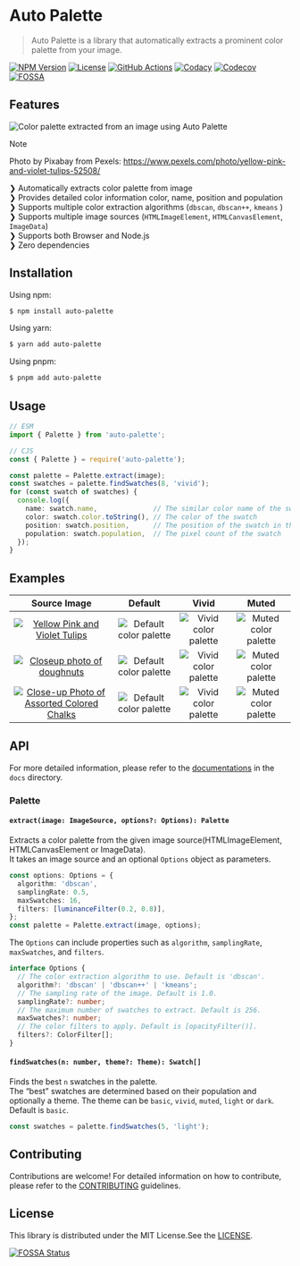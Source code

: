 # Auto Palette

> Auto Palette is a library that automatically extracts a prominent color palette from your image.

[![NPM Version](https://img.shields.io/npm/v/auto-palette)](https://www.npmjs.com/package/auto-palette)
[![License](https://img.shields.io/npm/l/auto-palette)](https://github.com/t28hub/auto-palette-ts/blob/main/LICENSE)
[![GitHub Actions](https://github.com/t28hub/auto-palette-ts/actions/workflows/build.yml/badge.svg)](https://github.com/t28hub/auto-palette-ts/actions/workflows/build.yml)
[![Codacy](https://app.codacy.com/project/badge/Grade/f133835017b04752aa3758dc62a8602e)](https://app.codacy.com/gh/t28hub/auto-palette-ts/dashboard?utm_source=gh&utm_medium=referral&utm_content=&utm_campaign=Badge_grade)
[![Codecov](https://codecov.io/gh/t28hub/auto-palette-ts/graph/badge.svg?token=F5obdWWvEt)](https://codecov.io/gh/t28hub/auto-palette-ts)
[![FOSSA](https://app.fossa.com/api/projects/custom%2B14538%2Fgithub.com%2Ft28hub%2Fauto-palette-ts.svg?type=shield&issueType=license)](https://app.fossa.com/projects/custom%2B14538%2Fgithub.com%2Ft28hub%2Fauto-palette-ts?ref=badge_shield&issueType=license)

## Features

![Color palette extracted from an image using Auto Palette](https://raw.githubusercontent.com/t28hub/auto-palette-ts/main/docs/assets/palette.webp)

> [!NOTE]
> Photo by Pixabay from Pexels: https://www.pexels.com/photo/yellow-pink-and-violet-tulips-52508/

❯ Automatically extracts color palette from image<br>
❯ Provides detailed color information color, name, position and population<br>
❯ Supports multiple color extraction algorithms (`dbscan`, `dbscan++`, `kmeans` )<br>
❯ Supports multiple image sources (`HTMLImageElement`, `HTMLCanvasElement`, `ImageData`)<br>
❯ Supports both Browser and Node.js<br>
❯ Zero dependencies<br>

## Installation

Using npm:

```bash
$ npm install auto-palette
```

Using yarn:

```bash
$ yarn add auto-palette
```

Using pnpm:

```bash
$ pnpm add auto-palette
```

## Usage

```ts
// ESM
import { Palette } from 'auto-palette';

// CJS
const { Palette } = require('auto-palette');

const palette = Palette.extract(image);
const swatches = palette.findSwatches(8, 'vivid');
for (const swatch of swatches) {
  console.log({
    name: swatch.name,              // The similar color name of the swatch
    color: swatch.color.toString(), // The color of the swatch
    position: swatch.position,      // The position of the swatch in the image
    population: swatch.population,  // The pixel count of the swatch
  });
}
```

## Examples

|                                                                                                          Source Image                                                                                                          |                                                             Default                                                             |                                                            Vivid                                                            |                                                            Muted                                                            |
|:------------------------------------------------------------------------------------------------------------------------------------------------------------------------------------------------------------------------------:|:-------------------------------------------------------------------------------------------------------------------------------:|:---------------------------------------------------------------------------------------------------------------------------:|:---------------------------------------------------------------------------------------------------------------------------:|
|               [![Yellow Pink and Violet Tulips](https://raw.githubusercontent.com/t28hub/auto-palette-ts/main/docs/assets/pexels-52508.webp)](https://www.pexels.com/photo/yellow-pink-and-violet-tulips-52508/)               |  ![Default color palette](https://raw.githubusercontent.com/t28hub/auto-palette-ts/main/docs/assets/pexels-52508-default.webp)  |  ![Vivid color palette](https://raw.githubusercontent.com/t28hub/auto-palette-ts/main/docs/assets/pexels-52508-vivid.webp)  |  ![Muted color palette](https://raw.githubusercontent.com/t28hub/auto-palette-ts/main/docs/assets/pexels-52508-muted.webp)  |
|                [![Closeup photo of doughnuts](https://raw.githubusercontent.com/t28hub/auto-palette-ts/main/docs/assets/pexels-1191639.webp)](https://www.pexels.com/photo/closeup-photo-of-doughnuts-1191639/)                | ![Default color palette](https://raw.githubusercontent.com/t28hub/auto-palette-ts/main/docs/assets/pexels-1191639-default.webp) | ![Vivid color palette](https://raw.githubusercontent.com/t28hub/auto-palette-ts/main/docs/assets/pexels-1191639-vivid.webp) | ![Muted color palette](https://raw.githubusercontent.com/t28hub/auto-palette-ts/main/docs/assets/pexels-1191639-muted.webp) |
| [![Close-up Photo of Assorted Colored Chalks](https://raw.githubusercontent.com/t28hub/auto-palette-ts/main/docs/assets/pexels-1153895.webp)](https://www.pexels.com/photo/close-up-photo-of-assorted-colored-chalks-1153895/) | ![Default color palette](https://raw.githubusercontent.com/t28hub/auto-palette-ts/main/docs/assets/pexels-1153895-default.webp) | ![Vivid color palette](https://raw.githubusercontent.com/t28hub/auto-palette-ts/main/docs/assets/pexels-1153895-vivid.webp) | ![Muted color palette](https://raw.githubusercontent.com/t28hub/auto-palette-ts/main/docs/assets/pexels-1153895-muted.webp) |

## API

For more detailed information, please refer to
the [documentations](https://github.com/t28hub/auto-palette-ts/tree/main/docs) in the `docs` directory.

### Palette

#### `extract(image: ImageSource, options?: Options): Palette`

Extracts a color palette from the given image source(HTMLImageElement, HTMLCanvasElement or ImageData).  
It takes an image source and an optional `Options` object as parameters.

```ts
const options: Options = {
  algorithm: 'dbscan',
  samplingRate: 0.5,
  maxSwatches: 16,
  filters: [luminanceFilter(0.2, 0.8)],
};
const palette = Palette.extract(image, options);
```

The `Options` can include properties such as `algorithm`, `samplingRate`, `maxSwatches`, and `filters`.

```ts
interface Options {
  // The color extraction algorithm to use. Default is 'dbscan'.
  algorithm?: 'dbscan' | 'dbscan++' | 'kmeans';
  // The sampling rate of the image. Default is 1.0.
  samplingRate?: number;
  // The maximum number of swatches to extract. Default is 256.
  maxSwatches?: number;
  // The color filters to apply. Default is [opacityFilter()].
  filters?: ColorFilter[];
}
```

#### `findSwatches(n: number, theme?: Theme): Swatch[]`

Finds the best `n` swatches in the palette.  
The “best” swatches are determined based on their population and optionally a theme.
The theme can be `basic`, `vivid`, `muted`, `light` or `dark`. Default is `basic`.

```ts
const swatches = palette.findSwatches(5, 'light');
```

## Contributing

Contributions are welcome! For detailed information on how to contribute, please refer to the [CONTRIBUTING](https://github.com/t28hub/auto-palette-ts/blob/main/CONTRIBUTING.md) guidelines.

## License

This library is distributed under the MIT License.See
the [LICENSE](https://github.com/t28hub/auto-palette-ts/blob/main/LICENSE).

[![FOSSA Status](https://app.fossa.com/api/projects/custom%2B14538%2Fgithub.com%2Ft28hub%2Fauto-palette-ts.svg?type=large&issueType=license)](https://app.fossa.com/projects/custom%2B14538%2Fgithub.com%2Ft28hub%2Fauto-palette-ts?ref=badge_large&issueType=license)
